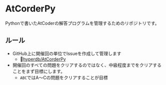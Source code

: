 # AtCorderPy

Pythonで書いたAtCoderの解答プログラムを管理するためのリポジトリです。

## ルール

- GitHub上に開催回の単位でIssueを作成して管理します
    - 🔗[hyperdb/AtCorderPy](https://github.com/hyperdb/AtCorderPy)
- 開催回のすべての問題をクリアするのではなく、中級程度までをクリアすることをまず目標にします。
    - `ABC`ではA～Cの問題をクリアすることが目標
